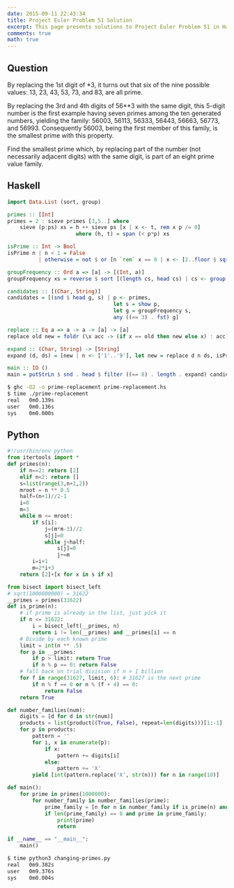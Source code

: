 ```yaml
---
date: 2015-09-11 22:43:34
title: Project Euler Problem 51 Solution
excerpt: This page presents solutions to Project Euler Problem 51 in Haskell and Python.
comments: true
math: true
---
```



## Question

By replacing the 1st digit of *3, it turns out that six of the nine possible 
values: 13, 23, 43, 53, 73, and 83, are all prime.

By replacing the 3rd and 4th digits of 56**3 with the same digit, this 5-digit 
number is the first example having seven primes among the ten generated 
numbers, yielding the family: 56003, 56113, 56333, 56443, 56663, 56773, and 
56993. Consequently 56003, being the first member of this family, is the 
smallest prime with this property.

Find the smallest prime which, by replacing part of the number (not necessarily 
adjacent digits) with the same digit, is part of an eight prime value family.






## Haskell

```haskell
import Data.List (sort, group)

primes :: [Int]
primes = 2 : sieve primes [3,5..] where
    sieve (p:ps) xs = h ++ sieve ps [x | x <- t, rem x p /= 0]
                      where (h, t) = span (< p*p) xs

isPrime :: Int -> Bool
isPrime n | n < 1 = False
          | otherwise = not $ or [n `rem` x == 0 | x <- [2..floor $ sqrt $ fromIntegral n]]

groupFrequency :: Ord a => [a] -> [(Int, a)]
groupFrequency xs = reverse $ sort [(length cs, head cs) | cs <- group $ sort xs]

candidates :: [(Char, String)]
candidates = [(snd $ head g, s) | p <- primes,
                                  let s = show p,
                                  let g = groupFrequency s,
                                  any ((== 3) . fst) g]

replace :: Eq a => a -> a -> [a] -> [a]
replace old new = foldr (\x acc -> (if x == old then new else x) : acc) []

expand :: (Char, String) -> [String]
expand (d, ds) = [new | n <- ['1'..'9'], let new = replace d n ds, isPrime (read new)]

main :: IO ()
main = putStrLn $ snd . head $ filter ((== 8) . length . expand) candidates
```


```bash
$ ghc -O2 -o prime-replacement prime-replacement.hs
$ time ./prime-replacement
real   0m0.139s
user   0m0.136s
sys    0m0.000s
```



## Python

```python
#!/usr/bin/env python
from itertools import *
def primes(n): 
    if n==2: return [2]
    elif n<2: return []
    s=list(range(3,n+1,2))
    mroot = n ** 0.5
    half=(n+1)//2-1
    i=0
    m=3
    while m <= mroot:
        if s[i]:
            j=(m*m-3)//2
            s[j]=0
            while j<half:
                s[j]=0
                j+=m
        i=i+1
        m=2*i+3
    return [2]+[x for x in s if x]

from bisect import bisect_left
# sqrt(1000000000) = 31622
__primes = primes(31622)
def is_prime(n):
    # if prime is already in the list, just pick it
    if n <= 31622:
        i = bisect_left(__primes, n)
        return i != len(__primes) and __primes[i] == n
    # Divide by each known prime
    limit = int(n ** .5)
    for p in __primes:
        if p > limit: return True
        if n % p == 0: return False
    # fall back on trial division if n > 1 billion
    for f in range(31627, limit, 6): # 31627 is the next prime
        if n % f == 0 or n % (f + 4) == 0:
            return False
    return True

def number_families(num):
    digits = [d for d in str(num)]
    products = list(product((True, False), repeat=len(digits)))[1:-1]
    for p in products:
        pattern = ''
        for i, x in enumerate(p):
            if x:
                pattern += digits[i]
            else:
                pattern += 'X'
        yield [int(pattern.replace('X', str(n))) for n in range(10)]

def main():
    for prime in primes(1000000):
        for number_family in number_families(prime):
            prime_family = [n for n in number_family if is_prime(n) and len(str(n)) == len(str(prime))]
            if len(prime_family) == 8 and prime in prime_family:
                print(prime)
                return

if __name__ == "__main__":
    main()
```


```bash
$ time python3 changing-primes.py
real   0m9.382s
user   0m9.376s
sys    0m0.004s
```



